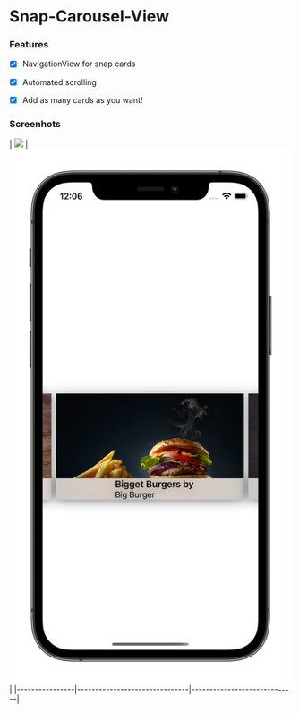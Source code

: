 # Snap-Carousel-View


### Features
- [x] NavigationView for snap cards
- [x] Automated scrolling
- [x] Add as many cards as you want!


### Screenhots

|   <img src="https://github.com/EforestHD/Snap-Carousel-View/blob/main/Pictures/video.gif" width="800" />             | <img src="https://github.com/EforestHD/Snap-Carousel-View/blob/main/Pictures/mockup.png" width="800" />                         |
|----------------|-------------------------------|-----------------------------|

